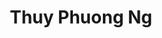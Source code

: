 ---
layout: album_gallery
resource: instagram
title: "Thuy Phuong Ng"
description: "Instagram albums of Thuy Phuong Ng</br>. Username: imphuon.g"
active: gallery
images:
- image_path: /imphuon.g/-1/20240329_184821_434698204_1546886972897800_3972981838371277038_n.jpg
  gallery-folder: /gallery/imphuon.g/-1/
  gallery-name: -1
  gallery-date: March 2025
- image_path: /imphuon.g/0/20250107_181501_472612528_586360654010100_4612311618955290904_n.jpg
  gallery-folder: /gallery/imphuon.g/0/
  gallery-name: 0
  gallery-date: March 2025
- image_path: /imphuon.g/1/482300853_18388244710104936_5922939827206168673_n.jpg
  gallery-folder: /gallery/imphuon.g/1/
  gallery-name: 1
  gallery-date: March 2025
- image_path: /imphuon.g/2/7.jpg
  gallery-folder: /gallery/imphuon.g/2/
  gallery-name: 2
  gallery-date: March 2025
- image_path: /imphuon.g/3/20240718_175346_451959455_1016557906813479_8917216158730013532_n.jpg
  gallery-folder: /gallery/imphuon.g/3/
  gallery-name: 3
  gallery-date: March 2025
- image_path: /imphuon.g/4/20240829_180927_457403222_1671809733658106_8222134944445340383_n.jpg
  gallery-folder: /gallery/imphuon.g/4/
  gallery-name: 4
  gallery-date: March 2025
- image_path: /imphuon.g/5/20240511_182823_436392808_735592638648162_5287144563551824048_n.jpg
  gallery-folder: /gallery/imphuon.g/5/
  gallery-name: 5
  gallery-date: March 2025
- image_path: /imphuon.g/6/20240129_193756_422882647_366693452657765_1454130709765085972_n.jpg
  gallery-folder: /gallery/imphuon.g/6/
  gallery-name: 6
  gallery-date: March 2025
---